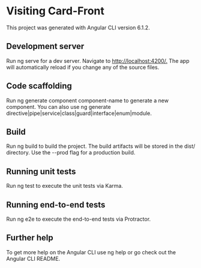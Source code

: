 # Visiting Card-Front

This project was generated with Angular CLI version 6.1.2.

## Development server

Run ng serve for a dev server. Navigate to [http://localhost:4200/.](http://localhost:4200/.) The app will
automatically reload if you change any of the source files.

## Code scaffolding

Run ng generate component component-name to generate a new component. You can also
use ng generate directive|pipe|service|class|guard|interface|enum|module.

## Build

Run ng build to build the project. The build artifacts will be stored in the dist/ directory.
Use the --prod flag for a production build.

## Running unit tests

Run ng test to execute the unit tests via Karma.

## Running end-to-end tests

Run ng e2e to execute the end-to-end tests via Protractor.

## Further help

To get more help on the Angular CLI use ng help or go check out the Angular CLI
README.


